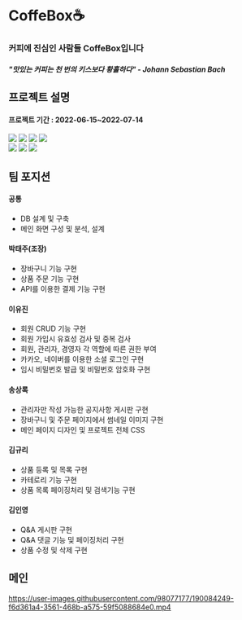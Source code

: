 # CoffeBox☕
<h3>커피에 진심인 사람들 CoffeBox입니다</h3>
<h5>"맛있는 커피는 천 번의 키스보다 황홀하다" 
- Johann Sebastian Bach</h5>


## 프로젝트 설명
<h4>프로젝트 기간 : 2022-06-15~2022-07-14</h4>
<div>
  <img src="https://img.shields.io/badge/html5-E34F26?style=for-the-badge&logo=html5&logoColor=white"> <img src="https://img.shields.io/badge/CSS3-1572B6?style=for-the-badge&logo=html5&logoColor=white"> <img src="https://img.shields.io/badge/Oracle-F80000?style=for-the-badge&logo=html5&logoColor=white"> <img src="https://img.shields.io/badge/Spring-6DB33F?style=for-the-badge&logo=html5&logoColor=white"><br>
 <img src="https://img.shields.io/badge/JavaScript-F7DF1E?style=for-the-badge&logo=html5&logoColor=white"> <img src="https://img.shields.io/badge/jQuery-0769AD?style=for-the-badge&logo=html5&logoColor=white"> <img src="https://img.shields.io/badge/Bootstrap-7952B3?style=for-the-badge&logo=html5&logoColor=white">
</div>

## 팀 포지션
<h4>공통</h4>
<ul>
<li>DB 설계 및 구축</li>
<li>메인 화면 구성 및 분석, 설계</li>
</ul>
<h4>박태주(조장)</h4>
<ul>
<li>장바구니 기능 구현</li>
<li>상품 주문 기능 구현</li>
<li>API를 이용한 결제 기능 구현</li>
</ul>
<h4>이유진</h4>
<ul>
<li>회원 CRUD 기능 구현</li>
<li>회원 가입시 유효성 검사 및 중복 검사</li>
<li>회원, 관리자, 경영자 각 역할에 따른 권한 부여</li>
<li>카카오, 네이버를 이용한 소셜 로그인 구현</li>
<li>임시 비밀번호 발급 및 비밀번호 암호화 구현</li>
</ul>
<h4>송상록</h4>
<ul>
<li>관리자만 작성 가능한 공지사항 게시판 구현</li>
<li>장바구니 및 주문 페이지에서 썸네일 이미지 구현</li>
<li>메인 페이지 디자인 및 프로젝트 전체 CSS</li>
</ul>
<h4>김규리</h4>
<ul>
<li>상품 등록 및 목록 구현</li>
<li>카테로리 기능 구현</li>
<li>상품 목록 페이징처리 및 검색기능 구현</li>
</ul>
<h4>김인영</h4>
<ul>
<li>Q&A 게시판 구현</li>
<li>Q&A 댓글 기능 및 페이징처리 구현</li>
<li>상품 수정 및 삭제 구현</li>
</ul>

## 메인


https://user-images.githubusercontent.com/98077177/190084249-f6d361a4-3561-468b-a575-59f5088684e0.mp4


